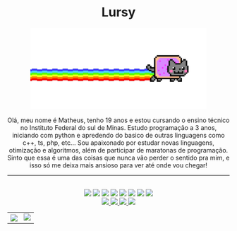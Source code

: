<h1 align="center">Lursy</h1>
<div align="center" background="#222">
  <div>
    <img src="nyan.gif" heigth="50" width="400" />
  </div>
  <p>
    Olá, meu nome é Matheus, tenho 19 anos e estou cursando o ensino técnico no
    Instituto Federal do sul de Minas.
    Estudo programação a 3 anos, iniciando com python e apredendo do basico de
    outras linguagens como c++, ts, php, etc...
    Sou apaixonado por estudar novas linguagens, otimização e algoritmos, além
    de participar de maratonas de programação. Sinto que essa é uma das coisas
    que nunca vão perder o sentido pra mim, e isso só me deixa mais ansioso para
    ver até onde vou chegar!
  </p>
</div>

<hr />

<div style="display: inline_block" align="center">
  <br />
  <img
    src="https://img.shields.io/badge/C-00599C?style=for-the-badge&logo=c&logoColor=white"
  />
  <img
    src="https://img.shields.io/badge/C%2B%2B-00599C?style=for-the-badge&logo=c%2B%2B&logoColor=white"
  />
  <img
    src="https://img.shields.io/badge/Python-14354C?style=for-the-badge&logo=python&logoColor=white"
  />
  <img
    src="https://img.shields.io/badge/Flask-000000?style=for-the-badge&logo=flask&logoColor=white"
  />
  <img
    src="https://img.shields.io/badge/PHP-0000FF?style=for-the-badge&logo=php&logoColor=white"
  />
  <img
    src="https://img.shields.io/badge/JavaScript-F7DF1E?style=for-the-badge&logo=javascript&logoColor=black"
  />
  <img
    src="https://img.shields.io/badge/HTML5-E34F26?style=for-the-badge&logo=html5&logoColor=white"
  />
  <img
    src="https://img.shields.io/badge/CSS3-1572B6?style=for-the-badge&logo=css3&logoColor=white"
  />
</div>

<div align="center">
  <a href="https://github.com/Lursy">
    <img src="https://komarev.com/ghpvc/?username=Lursy&color=blueviolet" />
    <img src="https://shields.io/github/stars/Lursy?color=f22" />
    <img src="https://shields.io/github/followers/Lursy?label=Follow" />
  </a>
  <a href="https://www.youtube.com/channel/UCwmkiKIZHL1wscYHfIINZKw">
    <img
      src="https://shields.io/youtube/channel/subscribers/UCwmkiKIZHL1wscYHfIINZKw"
    />
  </a>
</div>

<div align="center">
  <table align="center" width="95%" border="0">
    <tr>
      <td>
        <img
          align="center"
          src="https://github-readme-stats.vercel.app/api/?username=Lursy&show_icons=true&title_color=ffe&icon_color=30ff99&text_color=9f5&bg_color=000&hide_border=true&locale=pt-br"
        width="450"/>
      </td>
      <td>
        <img
          src="https://github-readme-stats.vercel.app/api/top-langs/?username=Lursy&layout=compact&theme=shadow_green&hide_border=true&title_color=fffffe&icon_color=4CAF50&text_color=A7f5AA&bg_color=000&locale=pt-br" width="330"
        />
      </td>
    </tr>
  </table>
</div>
